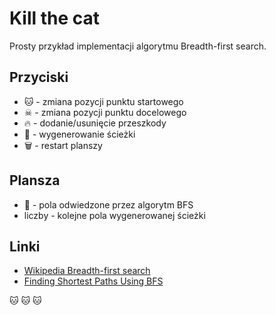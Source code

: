 # Kill the cat

Prosty przykład implementacji algorytmu Breadth-first search.

Przyciski
-------
* 🐱 - zmiana pozycji punktu startowego
* ☠ - zmiana pozycji punktu docelowego
* 🔥 - dodanie/usunięcie przeszkody
* 🐾 - wygenerowanie ścieżki
* 🗑 - restart planszy

Plansza
-------
* 🐾 - pola odwiedzone przez algorytm BFS
* liczby - kolejne pola wygenerowanej ścieżki

Linki
-----
* [Wikipedia Breadth-first search](https://en.wikipedia.org/wiki/Breadth-first_search)
* [Finding Shortest Paths Using BFS](http://www.eecs.yorku.ca/course_archive/2006-07/W/2011/Notes/BFS_part2.pdf)

🐱 🐱 🐱
